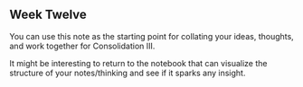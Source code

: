 ## Week Twelve

You can use this note as the starting point for collating your ideas, thoughts, and work together for Consolidation III.

It might be interesting to return to the notebook that can visualize the structure of your notes/thinking and see if it sparks any insight.
